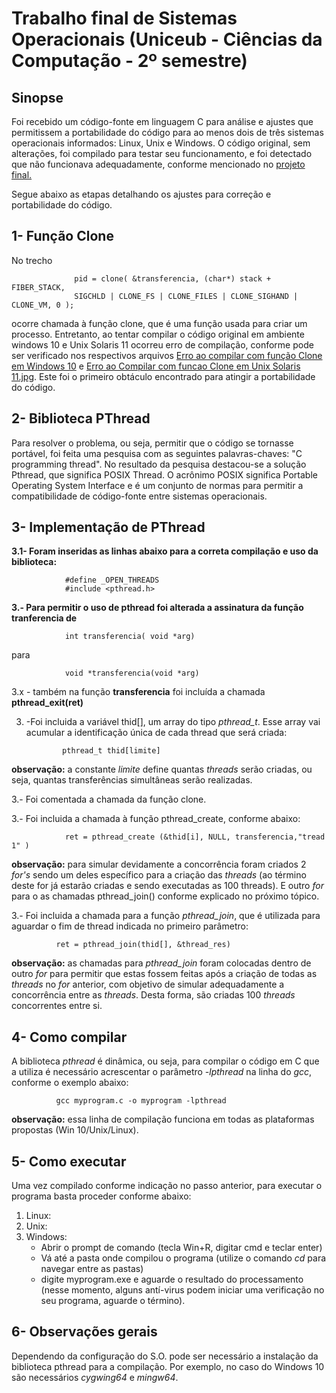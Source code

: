 # Trabalho final de Sistemas Operacionais (Uniceub - Ciências da Computação - 2º semestre)

## Sinopse
Foi recebido um código-fonte em linguagem C para análise e ajustes que permitissem a portabilidade do código para ao menos dois de três sistemas operacionais informados: Linux, Unix e Windows.
O código original, sem alterações, foi compilado para testar seu funcionamento, e foi detectado que não funcionava adequadamente, conforme mencionado no [projeto final.](SO-final-project-2019-02/blob/master/Arquivo%20Projeto%20Final%202019%2002.pdf)

Segue abaixo as etapas detalhando os ajustes para correção e portabilidade do código.

## 1- Função Clone 
No trecho 
                  
                  pid = clone( &transferencia, (char*) stack + FIBER_STACK,
                  SIGCHLD | CLONE_FS | CLONE_FILES | CLONE_SIGHAND | CLONE_VM, 0 );
                  
   ocorre chamada à função clone, que é uma função usada para criar um processo. Entretanto, ao tentar compilar o código original em ambiente windows 10 e Unix Solaris 11 ocorreu erro de compilação, conforme pode ser verificado nos respectivos arquivos [Erro ao compilar com função Clone em Windows 10](Erro%20ao%20Compilar%20com%20funcao%20Clone%20em%20Windows%2010.jpg) e [Erro ao Compilar com funcao Clone em Unix Solaris 11.jpg](https://raw.githubusercontent.com/isabellacalazans/SO-final-project-2019-02/master/Erro%20ao%20Compilar%20com%20funcao%20Clone%20em%20Unix%20Solaris%2011.jpg). Este foi o primeiro obtáculo encontrado para atingir a portabilidade do código.

## 2- Biblioteca PThread
Para resolver o problema, ou seja, permitir que o código se tornasse portável, foi feita uma pesquisa com as seguintes palavras-chaves: "C programming thread". No resultado da pesquisa destacou-se a solução Pthread, que significa POSIX Thread. O acrônimo POSIX significa Portable Operating System Interface e é um conjunto de normas para permitir a compatibilidade de código-fonte entre sistemas operacionais.

## 3- Implementação de PThread
  **3.1- Foram inseridas as linhas abaixo para a correta compilação e uso da biblioteca:**
  
                #define _OPEN_THREADS
                #include <pthread.h>
                
  **3.- Para permitir o uso de pthread foi alterada a assinatura da função tranferencia de**
  
                int transferencia( void *arg)
                      
para
                      
                void *transferencia(void *arg)  
                
  3.x - também na função **transferencia** foi incluída a chamada **pthread_exit(ret)** 
  
  
 3. -Foi incluida a variável thid[], um array do tipo  _pthread_t_. Esse array vai acumular a identificação única de cada thread que será criada:
  
                pthread_t thid[limite]
                
  **observação:** a constante _limite_ define quantas _threads_ serão criadas, ou seja, quantas transferências simultâneas serão realizadas.
  
  3.- Foi comentada a chamada da função clone.
  
  3.- Foi incluida a chamada à função pthread_create, conforme abaixo:
  
                ret = pthread_create (&thid[i], NULL, transferencia,"tread 1" )
              
  **observação:** para simular devidamente a concorrência foram criados 2 _for's_ sendo um deles específico para a criação das _threads_ (ao término deste for já estarão criadas e sendo executadas as 100 threads). E outro _for_ para o as chamadas pthread_join() conforme explicado no próximo tópico.
  
  3.- Foi incluida a chamada para a função _pthread_join_, que é utilizada para aguardar o fim de thread indicada no primeiro parâmetro:
  
              ret = pthread_join(thid[], &thread_res)
              
  **observação:** as chamadas para _pthread_join_ foram colocadas dentro de outro _for_ para permitir que estas fossem feitas após a criação de todas as _threads_ no _for_ anterior, com objetivo de simular adequadamente a concorrência entre as _threads_. Desta forma, são criadas 100 _threads_ concorrentes entre si.
  
## 4- Como compilar
A biblioteca _pthread_ é dinâmica, ou seja, para compilar o código em C que a utiliza é necessário acrescentar o parâmetro *-lpthread* na linha do *gcc*, conforme o exemplo abaixo:
 
              gcc myprogram.c -o myprogram -lpthread
       
**observação:** essa linha de compilação funciona em todas as plataformas propostas (Win 10/Unix/Linux).


## 5- Como executar
Uma vez compilado conforme indicação no passo anterior, para executar o programa basta proceder conforme abaixo:
  1. Linux: 
  2. Unix:
  3. Windows: 
     - Abrir o prompt de comando (tecla Win+R, digitar cmd e teclar enter)
     - Vá até a pasta onde compilou o programa (utilize o comando _cd_ para navegar entre as pastas)
     - digite myprogram.exe e aguarde o resultado do processamento (nesse momento, alguns antí-virus podem iniciar uma verificação no seu programa, aguarde o término).

## 6- Observações gerais
Dependendo da configuração do S.O. pode ser necessário a instalação da biblioteca pthread para a compilação. Por exemplo, no caso do Windows 10 são necessários *cygwing64* e *mingw64*.
